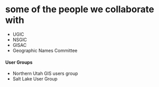 # some of the people we collaborate with
- UGIC
- NSGIC
- GISAC
- Geographic Names Committee
#### User Groups
- Northern Utah GIS users group
- Salt Lake User Group

